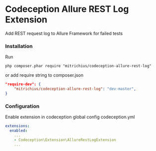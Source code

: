 # Codeception Allure REST Log Extension
Add REST request log to Allure Framework for failed tests

### Installation
Run 
```
php composer.phar require "mitrichius/codeception-allure-rest-log"
```

or add require string to composer.json

```json
"require-dev": {
	"mitrichius/codeception-allure-rest-log": "dev-master",
}
```
### Configuration
Enable extension in codeception global config codeception.yml
```yaml
extensions:
  enabled:
    ...
    - Codeception\Extension\AllureRestLogExtension
    ...
```